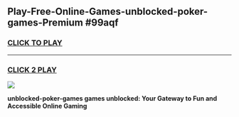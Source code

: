 
## Play-Free-Online-Games-unblocked-poker-games-Premium #99aqf
<h3>
<a href="https://premium.freeplayer.one?title=unblocked-poker-games&ref=8M">CLICK TO PLAY</a></h3>
<hr>

<h3>
<a href="https://premium.freeplayer.one?title=unblocked-poker-games&ref=8M">CLICK 2 PLAY</a>
  
</h3>

<a href="https://premium.freeplayer.one?title=unblocked-poker-games&ref=8M"><img src="https://clearcache.store/games.png"></a>


**unblocked-poker-games games unblocked: Your Gateway to Fun and Accessible Online Gaming**
